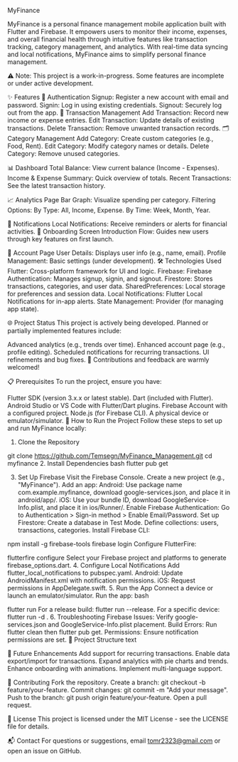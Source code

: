 MyFinance
  

MyFinance is a personal finance management mobile application built with Flutter and Firebase. It empowers users to monitor their income, expenses, and overall financial health through intuitive features like transaction tracking, category management, and analytics. With real-time data syncing and local notifications, MyFinance aims to simplify personal finance management.

⚠️ Note: This project is a work-in-progress. Some features are incomplete or under active development.

✨ Features
🔑 Authentication
Signup: Register a new account with email and password.
Signin: Log in using existing credentials.
Signout: Securely log out from the app.
💸 Transaction Management
Add Transaction: Record new income or expense entries.
Edit Transaction: Update details of existing transactions.
Delete Transaction: Remove unwanted transaction records.
🗂️ Category Management
Add Category: Create custom categories (e.g., Food, Rent).
Edit Category: Modify category names or details.
Delete Category: Remove unused categories.

📊 Dashboard
Total Balance: View current balance (Income - Expenses).
Income & Expense Summary: Quick overview of totals.
Recent Transactions: See the latest transaction history.

📈 Analytics Page
Bar Graph: Visualize spending per category.
Filtering Options:
By Type: All, Income, Expense.
By Time: Week, Month, Year.

🔔 Notifications
Local Notifications: Receive reminders or alerts for financial activities.
🚀 Onboarding Screen
Introduction Flow: Guides new users through key features on first launch.

👤 Account Page
User Details: Displays user info (e.g., name, email).
Profile Management: Basic settings (under development).
🛠️ Technologies Used
Flutter: Cross-platform framework for UI and logic.
Firebase:
Firebase Authentication: Manages signup, signin, and signout.
Firestore: Stores transactions, categories, and user data.
SharedPreferences: Local storage for preferences and session data.
Local Notifications: Flutter Local Notifications for in-app alerts.
State Management: Provider (for managing app state).

🌐 Project Status
This project is actively being developed. Planned or partially implemented features include:

Advanced analytics (e.g., trends over time).
Enhanced account page (e.g., profile editing).
Scheduled notifications for recurring transactions.
UI refinements and bug fixes.
🌟 Contributions and feedback are warmly welcomed!

📋 Prerequisites
To run the project, ensure you have:

Flutter SDK (version 3.x.x or latest stable).
Dart (included with Flutter).
Android Studio or VS Code with Flutter/Dart plugins.
Firebase Account with a configured project.
Node.js (for Firebase CLI).
A physical device or emulator/simulator.
🚀 How to Run the Project
Follow these steps to set up and run MyFinance locally:

1. Clone the Repository
 
git clone https://github.com/Temsegn/MyFinance_Management.git
cd myfinance
2. Install Dependencies
bash
flutter pub get

3. Set Up Firebase
Visit the Firebase Console.
Create a new project (e.g., "MyFinance").
Add an app:
Android: Use package name com.example.myfinance, download google-services.json, and place it in android/app/.
iOS: Use your bundle ID, download GoogleService-Info.plist, and place it in ios/Runner/.
Enable Firebase Authentication:
Go to Authentication > Sign-in method > Enable Email/Password.
Set up Firestore:
Create a database in Test Mode.
Define collections: users, transactions, categories.
Install Firebase CLI:
 
npm install -g firebase-tools
firebase login
Configure FlutterFire:
  

 
flutterfire configure
Select your Firebase project and platforms to generate firebase_options.dart.
4. Configure Local Notifications
Add flutter_local_notifications to pubspec.yaml.
Android: Update AndroidManifest.xml with notification permissions.
iOS: Request permissions in AppDelegate.swift.
5. Run the App
Connect a device or launch an emulator/simulator.
Run the app:
bash
 
flutter run
For a release build: flutter run --release.
For a specific device: flutter run -d <device-id>.
6. Troubleshooting
Firebase Issues: Verify google-services.json and GoogleService-Info.plist placement.
Build Errors: Run flutter clean then flutter pub get.
Permissions: Ensure notification permissions are set.
📁 Project Structure
text
  
🔮 Future Enhancements
Add support for recurring transactions.
Enable data export/import for transactions.
Expand analytics with pie charts and trends.
Enhance onboarding with animations.
Implement multi-language support.

🤝 Contributing
Fork the repository.
Create a branch: git checkout -b feature/your-feature.
Commit changes: git commit -m "Add your message".
Push to the branch: git push origin feature/your-feature.
Open a pull request.

📜 License
This project is licensed under the MIT License - see the LICENSE file for details.

📬 Contact
For questions or suggestions, email tomr2323@gmail.com or open an issue on GitHub.
